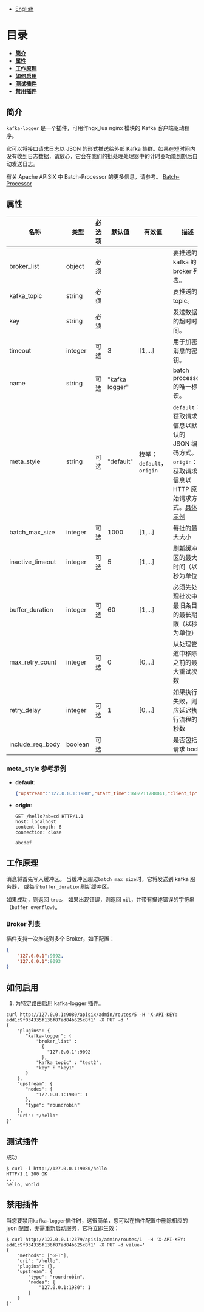 <!--
#
# Licensed to the Apache Software Foundation (ASF) under one or more
# contributor license agreements.  See the NOTICE file distributed with
# this work for additional information regarding copyright ownership.
# The ASF licenses this file to You under the Apache License, Version 2.0
# (the "License"); you may not use this file except in compliance with
# the License.  You may obtain a copy of the License at
#
#     http://www.apache.org/licenses/LICENSE-2.0
#
# Unless required by applicable law or agreed to in writing, software
# distributed under the License is distributed on an "AS IS" BASIS,
# WITHOUT WARRANTIES OR CONDITIONS OF ANY KIND, either express or implied.
# See the License for the specific language governing permissions and
# limitations under the License.
#
-->

- [English](../../plugins/kafka-logger.md)

# 目录

- [**简介**](#简介)
- [**属性**](#属性)
- [**工作原理**](#工作原理)
- [**如何启用**](#如何启用)
- [**测试插件**](#测试插件)
- [**禁用插件**](#禁用插件)

## 简介

`kafka-logger` 是一个插件，可用作ngx_lua nginx 模块的 Kafka 客户端驱动程序。

它可以将接口请求日志以 JSON 的形式推送给外部 Kafka 集群。如果在短时间内没有收到日志数据，请放心，它会在我们的批处理处理器中的计时器功能到期后自动发送日志。

有关 Apache APISIX 中 Batch-Processor 的更多信息，请参考。
[Batch-Processor](../batch-processor.md)

## 属性

| 名称             | 类型    | 必选项 | 默认值         | 有效值  | 描述                                             |
| ---------------- | ------- | ------ | -------------- | ------- | ------------------------------------------------ |
| broker_list      | object  | 必须   |                |         | 要推送的 kafka 的 broker 列表。                  |
| kafka_topic      | string  | 必须   |                |         | 要推送的 topic。                                 |
| key              | string  | 必须   |                |         | 发送数据的超时时间。                             |
| timeout          | integer | 可选   | 3              | [1,...] | 用于加密消息的密钥。                             |
| name             | string  | 可选   | "kafka logger" |         | batch processor 的唯一标识。                     |
| meta_style       | string  | 可选   | "default"      | 枚举：`default`，`origin`| `default`：获取请求信息以默认的 JSON 编码方式。`origin`：获取请求信息以 HTTP 原始请求方式。[具体示例](#meta_style-参考示例)|
| batch_max_size   | integer | 可选   | 1000           | [1,...] | 每批的最大大小                                   |
| inactive_timeout | integer | 可选   | 5              | [1,...] | 刷新缓冲区的最大时间（以秒为单位）               |
| buffer_duration  | integer | 可选   | 60             | [1,...] | 必须先处理批次中最旧条目的最长期限（以秒为单位） |
| max_retry_count  | integer | 可选   | 0              | [0,...] | 从处理管道中移除之前的最大重试次数               |
| retry_delay      | integer | 可选   | 1              | [0,...] | 如果执行失败，则应延迟执行流程的秒数             |
| include_req_body | boolean | 可选   |                |         | 是否包括请求 body                                |

### meta_style 参考示例

- **default**:

    ```json
    {"upstream":"127.0.0.1:1980","start_time":1602211788041,"client_ip":"127.0.0.1","service_id":"","route_id":"1","request":{"querystring":{"ab":"cd"},"size":90,"uri":"\/hello?ab=cd","url":"http:\/\/localhost:1984\/hello?ab=cd","headers":{"host":"localhost","content-length":"6","connection":"close"},"body":"abcdef","method":"GET"},"response":{"headers":{"content-type":"text\/plain","server":"APISIX\/1.5","connection":"close","transfer-encoding":"chunked"},"status":200,"size":153},"latency":99.000215530396}
    ```

- **origin**:

    ```http
    GET /hello?ab=cd HTTP/1.1
    host: localhost
    content-length: 6
    connection: close

    abcdef
    ```

## 工作原理

消息将首先写入缓冲区。
当缓冲区超过`batch_max_size`时，它将发送到 kafka 服务器，
或每个`buffer_duration`刷新缓冲区。

如果成功，则返回 `true`。
如果出现错误，则返回 `nil`，并带有描述错误的字符串（`buffer overflow`）。

### Broker 列表

插件支持一次推送到多个 Broker，如下配置：

```json
{
    "127.0.0.1":9092,
    "127.0.0.1":9093
}
```

## 如何启用

1. 为特定路由启用 kafka-logger 插件。

```shell
curl http://127.0.0.1:9080/apisix/admin/routes/5 -H 'X-API-KEY: edd1c9f034335f136f87ad84b625c8f1' -X PUT -d '
{
    "plugins": {
       "kafka-logger": {
           "broker_list" :
             {
               "127.0.0.1":9092
             },
           "kafka_topic" : "test2",
           "key" : "key1"
       }
    },
    "upstream": {
       "nodes": {
           "127.0.0.1:1980": 1
       },
       "type": "roundrobin"
    },
    "uri": "/hello"
}'
```

## 测试插件

 成功

```shell
$ curl -i http://127.0.0.1:9080/hello
HTTP/1.1 200 OK
...
hello, world
```

## 禁用插件

当您要禁用`kafka-logger`插件时，这很简单，您可以在插件配置中删除相应的 json 配置，无需重新启动服务，它将立即生效：

```shell
$ curl http://127.0.0.1:2379/apisix/admin/routes/1  -H 'X-API-KEY: edd1c9f034335f136f87ad84b625c8f1' -X PUT -d value='
{
    "methods": ["GET"],
    "uri": "/hello",
    "plugins": {},
    "upstream": {
        "type": "roundrobin",
        "nodes": {
            "127.0.0.1:1980": 1
        }
    }
}'
```
